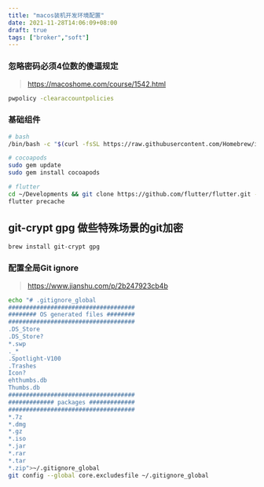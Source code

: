 ```yaml
---
title: "macos装机开发环境配置"
date: 2021-11-28T14:06:09+08:00
draft: true
tags: ["broker","soft"]
---
```


### 忽略密码必须4位数的傻逼规定

> <https://macoshome.com/course/1542.html>

``` sh
pwpolicy -clearaccountpolicies
```

### 基础组件

``` sh
# bash
/bin/bash -c "$(curl -fsSL https://raw.githubusercontent.com/Homebrew/install/HEAD/install.sh)"

# cocoapods
sudo gem update
sudo gem install cocoapods

# flutter
cd ~/Developments && git clone https://github.com/flutter/flutter.git -b stable
flutter precache
```

## git-crypt gpg 做些特殊场景的git加密

``` sh
brew install git-crypt gpg
```

### 配置全局Git ignore

> <https://www.jianshu.com/p/2b247923cb4b>

``` sh
echo "# .gitignore_global
####################################
######## OS generated files ########
####################################
.DS_Store
.DS_Store?
*.swp
._*
.Spotlight-V100
.Trashes
Icon?
ehthumbs.db
Thumbs.db
####################################
############# packages #############
####################################
*.7z  
*.dmg
*.gz
*.iso
*.jar
*.rar
*.tar
*.zip">~/.gitignore_global
git config --global core.excludesfile ~/.gitignore_global
```

